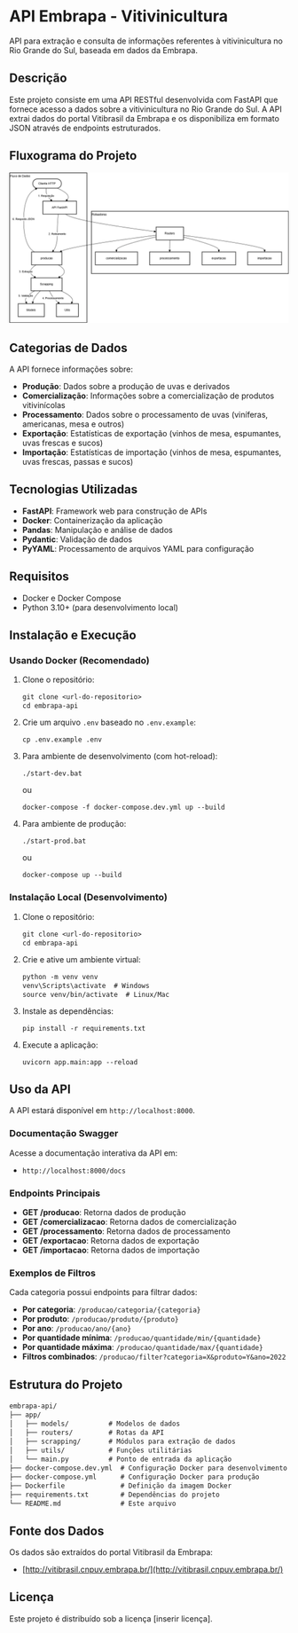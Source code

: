 # API Embrapa - Vitivinicultura

API para extração e consulta de informações referentes à vitivinicultura no Rio Grande do Sul, baseada em dados da Embrapa.

## Descrição

Este projeto consiste em uma API RESTful desenvolvida com FastAPI que fornece acesso a dados sobre a vitivinicultura no Rio Grande do Sul. A API extrai dados do portal Vitibrasil da Embrapa e os disponibiliza em formato JSON através de endpoints estruturados.

## Fluxograma do Projeto

![Fluxograma da API Embrapa](assets/Embrapa_API_fluxo.png)

## Categorias de Dados

A API fornece informações sobre:

- **Produção**: Dados sobre a produção de uvas e derivados
- **Comercialização**: Informações sobre a comercialização de produtos vitivinícolas
- **Processamento**: Dados sobre o processamento de uvas (viníferas, americanas, mesa e outros)
- **Exportação**: Estatísticas de exportação (vinhos de mesa, espumantes, uvas frescas e sucos)
- **Importação**: Estatísticas de importação (vinhos de mesa, espumantes, uvas frescas, passas e sucos)

## Tecnologias Utilizadas

- **FastAPI**: Framework web para construção de APIs
- **Docker**: Containerização da aplicação
- **Pandas**: Manipulação e análise de dados
- **Pydantic**: Validação de dados
- **PyYAML**: Processamento de arquivos YAML para configuração

## Requisitos

- Docker e Docker Compose
- Python 3.10+ (para desenvolvimento local)

## Instalação e Execução

### Usando Docker (Recomendado)

1. Clone o repositório:
   ```
   git clone <url-do-repositorio>
   cd embrapa-api
   ```

2. Crie um arquivo `.env` baseado no `.env.example`:
   ```
   cp .env.example .env
   ```

3. Para ambiente de desenvolvimento (com hot-reload):
   ```
   ./start-dev.bat
   ```
   ou
   ```
   docker-compose -f docker-compose.dev.yml up --build
   ```

4. Para ambiente de produção:
   ```
   ./start-prod.bat
   ```
   ou
   ```
   docker-compose up --build
   ```

### Instalação Local (Desenvolvimento)

1. Clone o repositório:
   ```
   git clone <url-do-repositorio>
   cd embrapa-api
   ```

2. Crie e ative um ambiente virtual:
   ```
   python -m venv venv
   venv\Scripts\activate  # Windows
   source venv/bin/activate  # Linux/Mac
   ```

3. Instale as dependências:
   ```
   pip install -r requirements.txt
   ```

4. Execute a aplicação:
   ```
   uvicorn app.main:app --reload
   ```

## Uso da API

A API estará disponível em `http://localhost:8000`.

### Documentação Swagger

Acesse a documentação interativa da API em:
- `http://localhost:8000/docs`

### Endpoints Principais

- **GET /producao**: Retorna dados de produção
- **GET /comercializacao**: Retorna dados de comercialização
- **GET /processamento**: Retorna dados de processamento
- **GET /exportacao**: Retorna dados de exportação
- **GET /importacao**: Retorna dados de importação

### Exemplos de Filtros

Cada categoria possui endpoints para filtrar dados:

- **Por categoria**: `/producao/categoria/{categoria}`
- **Por produto**: `/producao/produto/{produto}`
- **Por ano**: `/producao/ano/{ano}`
- **Por quantidade mínima**: `/producao/quantidade/min/{quantidade}`
- **Por quantidade máxima**: `/producao/quantidade/max/{quantidade}`
- **Filtros combinados**: `/producao/filter?categoria=X&produto=Y&ano=2022`

## Estrutura do Projeto

```
embrapa-api/
├── app/
│   ├── models/          # Modelos de dados
│   ├── routers/         # Rotas da API
│   ├── scrapping/       # Módulos para extração de dados
│   ├── utils/           # Funções utilitárias
│   └── main.py          # Ponto de entrada da aplicação
├── docker-compose.dev.yml  # Configuração Docker para desenvolvimento
├── docker-compose.yml      # Configuração Docker para produção
├── Dockerfile              # Definição da imagem Docker
├── requirements.txt        # Dependências do projeto
└── README.md               # Este arquivo
```

## Fonte dos Dados

Os dados são extraídos do portal Vitibrasil da Embrapa:
- [http://vitibrasil.cnpuv.embrapa.br/](http://vitibrasil.cnpuv.embrapa.br/)

## Licença

Este projeto é distribuído sob a licença [inserir licença].